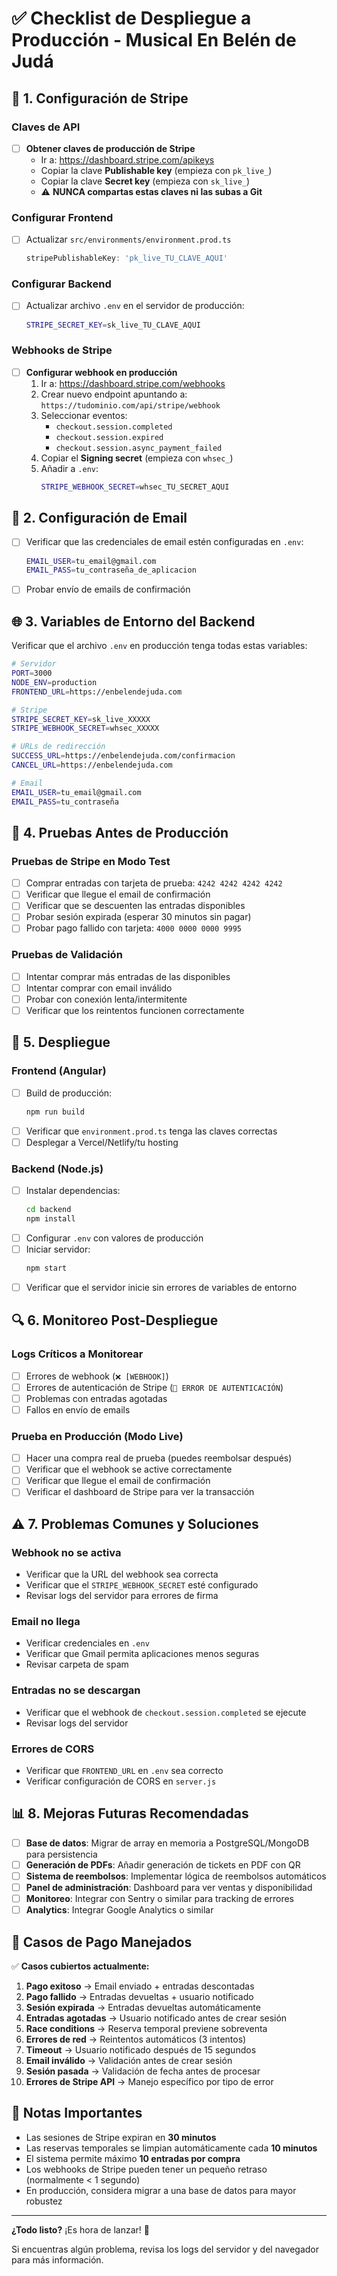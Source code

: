 # ✅ Checklist de Despliegue a Producción - Musical En Belén de Judá

## 🔐 1. Configuración de Stripe

### Claves de API
- [ ] **Obtener claves de producción de Stripe**
  - Ir a: https://dashboard.stripe.com/apikeys
  - Copiar la clave **Publishable key** (empieza con `pk_live_`)
  - Copiar la clave **Secret key** (empieza con `sk_live_`)
  - ⚠️ **NUNCA compartas estas claves ni las subas a Git**

### Configurar Frontend
- [ ] Actualizar `src/environments/environment.prod.ts`
  ```typescript
  stripePublishableKey: 'pk_live_TU_CLAVE_AQUI'
  ```

### Configurar Backend
- [ ] Actualizar archivo `.env` en el servidor de producción:
  ```bash
  STRIPE_SECRET_KEY=sk_live_TU_CLAVE_AQUI
  ```

### Webhooks de Stripe
- [ ] **Configurar webhook en producción**
  1. Ir a: https://dashboard.stripe.com/webhooks
  2. Crear nuevo endpoint apuntando a: `https://tudominio.com/api/stripe/webhook`
  3. Seleccionar eventos:
     - `checkout.session.completed`
     - `checkout.session.expired`
     - `checkout.session.async_payment_failed`
  4. Copiar el **Signing secret** (empieza con `whsec_`)
  5. Añadir a `.env`:
     ```bash
     STRIPE_WEBHOOK_SECRET=whsec_TU_SECRET_AQUI
     ```

## 📧 2. Configuración de Email

- [ ] Verificar que las credenciales de email estén configuradas en `.env`:
  ```bash
  EMAIL_USER=tu_email@gmail.com
  EMAIL_PASS=tu_contraseña_de_aplicacion
  ```
- [ ] Probar envío de emails de confirmación

## 🌐 3. Variables de Entorno del Backend

Verificar que el archivo `.env` en producción tenga todas estas variables:

```bash
# Servidor
PORT=3000
NODE_ENV=production
FRONTEND_URL=https://enbelendejuda.com

# Stripe
STRIPE_SECRET_KEY=sk_live_XXXXX
STRIPE_WEBHOOK_SECRET=whsec_XXXXX

# URLs de redirección
SUCCESS_URL=https://enbelendejuda.com/confirmacion
CANCEL_URL=https://enbelendejuda.com

# Email
EMAIL_USER=tu_email@gmail.com
EMAIL_PASS=tu_contraseña
```

## 🧪 4. Pruebas Antes de Producción

### Pruebas de Stripe en Modo Test
- [ ] Comprar entradas con tarjeta de prueba: `4242 4242 4242 4242`
- [ ] Verificar que llegue el email de confirmación
- [ ] Verificar que se descuenten las entradas disponibles
- [ ] Probar sesión expirada (esperar 30 minutos sin pagar)
- [ ] Probar pago fallido con tarjeta: `4000 0000 0000 9995`

### Pruebas de Validación
- [ ] Intentar comprar más entradas de las disponibles
- [ ] Intentar comprar con email inválido
- [ ] Probar con conexión lenta/intermitente
- [ ] Verificar que los reintentos funcionen correctamente

## 🚀 5. Despliegue

### Frontend (Angular)
- [ ] Build de producción:
  ```bash
  npm run build
  ```
- [ ] Verificar que `environment.prod.ts` tenga las claves correctas
- [ ] Desplegar a Vercel/Netlify/tu hosting

### Backend (Node.js)
- [ ] Instalar dependencias:
  ```bash
  cd backend
  npm install
  ```
- [ ] Configurar `.env` con valores de producción
- [ ] Iniciar servidor:
  ```bash
  npm start
  ```
- [ ] Verificar que el servidor inicie sin errores de variables de entorno

## 🔍 6. Monitoreo Post-Despliegue

### Logs Críticos a Monitorear
- [ ] Errores de webhook (`❌ [WEBHOOK]`)
- [ ] Errores de autenticación de Stripe (`🚨 ERROR DE AUTENTICACIÓN`)
- [ ] Problemas con entradas agotadas
- [ ] Fallos en envío de emails

### Prueba en Producción (Modo Live)
- [ ] Hacer una compra real de prueba (puedes reembolsar después)
- [ ] Verificar que el webhook se active correctamente
- [ ] Verificar que llegue el email de confirmación
- [ ] Verificar el dashboard de Stripe para ver la transacción

## ⚠️ 7. Problemas Comunes y Soluciones

### Webhook no se activa
- Verificar que la URL del webhook sea correcta
- Verificar que el `STRIPE_WEBHOOK_SECRET` esté configurado
- Revisar logs del servidor para errores de firma

### Email no llega
- Verificar credenciales en `.env`
- Verificar que Gmail permita aplicaciones menos seguras
- Revisar carpeta de spam

### Entradas no se descargan
- Verificar que el webhook de `checkout.session.completed` se ejecute
- Revisar logs del servidor

### Errores de CORS
- Verificar que `FRONTEND_URL` en `.env` sea correcto
- Verificar configuración de CORS en `server.js`

## 📊 8. Mejoras Futuras Recomendadas

- [ ] **Base de datos**: Migrar de array en memoria a PostgreSQL/MongoDB para persistencia
- [ ] **Generación de PDFs**: Añadir generación de tickets en PDF con QR
- [ ] **Sistema de reembolsos**: Implementar lógica de reembolsos automáticos
- [ ] **Panel de administración**: Dashboard para ver ventas y disponibilidad
- [ ] **Monitoreo**: Integrar con Sentry o similar para tracking de errores
- [ ] **Analytics**: Integrar Google Analytics o similar

## 🎯 Casos de Pago Manejados

✅ **Casos cubiertos actualmente:**

1. **Pago exitoso** → Email enviado + entradas descontadas
2. **Pago fallido** → Entradas devueltas + usuario notificado
3. **Sesión expirada** → Entradas devueltas automáticamente
4. **Entradas agotadas** → Usuario notificado antes de crear sesión
5. **Race conditions** → Reserva temporal previene sobreventa
6. **Errores de red** → Reintentos automáticos (3 intentos)
7. **Timeout** → Usuario notificado después de 15 segundos
8. **Email inválido** → Validación antes de crear sesión
9. **Sesión pasada** → Validación de fecha antes de procesar
10. **Errores de Stripe API** → Manejo específico por tipo de error

## 📝 Notas Importantes

- Las sesiones de Stripe expiran en **30 minutos**
- Las reservas temporales se limpian automáticamente cada **10 minutos**
- El sistema permite máximo **10 entradas por compra**
- Los webhooks de Stripe pueden tener un pequeño retraso (normalmente < 1 segundo)
- En producción, considera migrar a una base de datos para mayor robustez

---

**¿Todo listo?** ¡Es hora de lanzar! 🚀

Si encuentras algún problema, revisa los logs del servidor y del navegador para más información.
